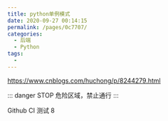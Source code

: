```yaml
---
title: python单例模式
date: 2020-09-27 00:14:15
permalink: /pages/0c7707/
categories:
  - 后端
  - Python
tags:
  - 
---
```


https://www.cnblogs.com/huchong/p/8244279.html


::: danger STOP
危险区域，禁止通行
:::


Github CI 测试 8